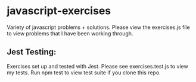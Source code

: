 # javascript-exercises
Variety of javascript problems + solutions. Please view the exercises.js file to view problems that I have been working through. 

## Jest Testing:
Exercises set up and tested with Jest. Please see exercises.test.js to view my tests. Run npm test to view test suite if you clone this repo. 
